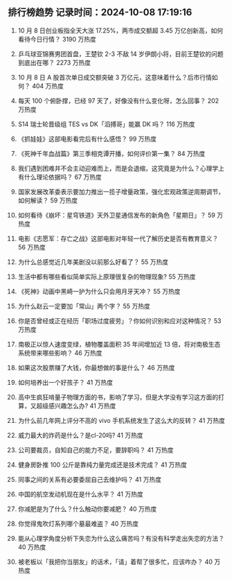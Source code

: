 
## 排行榜趋势 记录时间：2024-10-08 17:19:16
  
  1. 10 月 8 日创业板指全天大涨 17.25%，两市成交额超 3.45 万亿创新高，如何看待今日行情？ 3190 万热度
    
  2. 乒乓球亚锦赛男团首盘，王楚钦 2-3 不敌 14 岁伊朗小将，目前王楚钦的问题到底出在哪？ 2273 万热度
    
  3. 10 月 8 日 A 股首次单日成交额突破 3 万亿元，这意味着什么？后市行情如何？ 404 万热度
    
  4. 每天 100 个俯卧撑，已经 97 天了，好像没有什么变化呀，怎么回事？ 202 万热度
    
  5. S14 瑞士轮晋级组 TES vs DK「滔搏哥」能赢 DK 吗？ 116 万热度
    
  6. 《抓娃娃》这部电影看完后有什么感悟？ 99 万热度
    
  7. 《死神千年血战篇》第三季相克谭开播，如何评价第一集？ 84 万热度
    
  8. 我们遇到困难并不会主动迎难而上，而是会退缩，这究竟是为什么？心理学上有什么理论依据吗？ 67 万热度
    
  9. 国家发展改革委表示要加力推出一揽子增量政策，强化宏观政策逆周期调节，如何解读？ 59 万热度
    
  10. 如何看待《崩坏：星穹铁道》天外卫星通信发布的新角色「星期日」？ 59 万热度
    
  11. 电影《志愿军：存亡之战》这部电影对年轻一代了解历史是否有教育意义？ 56 万热度
    
  12. 为什么总感觉近几年美剧没以前那么好看了？ 55 万热度
    
  13. 生活中都有哪些看似简单实际上原理很复杂的物理现象? 55 万热度
    
  14. 《死神》动画中黑崎一护为什么只会用月牙天冲？ 55 万热度
    
  15. 为什么赵云一定要加「常山」两个字？ 55 万热度
    
  16. 你是否曾经或正在经历「职场过度疲劳」？你如何识别和应对这种情况？ 53 万热度
    
  17. 南极正以惊人速度变绿，植物覆盖面积 35 年间增加近 13 倍，将对南极生态系统带来哪些影响？ 46 万热度
    
  18. 如果这次股票赚了大钱，你最想做的事是什么？ 46 万热度
    
  19. 如何培养出一个好孩子？ 41 万热度
    
  20. 高中生疯狂啃量子物理方面的书，影响了学习，但是大学没有学习这方面的打算，又超级感兴趣怎么办? 41 万热度
    
  21. 为什么前几年网上评分不高的 vivo 手机系统发生了这么大的反转？ 41 万热度
    
  22. 威力最大的炸药是什么？是cl-20吗? 41 万热度
    
  23. 公司要裁员，自知自己的能力不足，要辞职吗？ 41 万热度
    
  24. 健身房卧推 100 公斤是靠纯力量完成还是技术完成？ 41 万热度
    
  25. 同事之间的关系有必要委屈自己去维护吗？ 41 万热度
    
  26. 中国的航空发动机现在是什么水平？ 41 万热度
    
  27. 你减肥是为了什么？什么触动你要减肥？ 40 万热度
    
  28. 你觉得鬼吹灯系列哪个墓最难盗？ 40 万热度
    
  29. 能从心理学角度分析下失恋为什么这么痛苦吗？有没有科学走出失恋的方法？ 40 万热度
    
  30. 被老板以「我把你当朋友」的话术，「请」着帮了很多忙，应该咋办？ 40 万热度
    